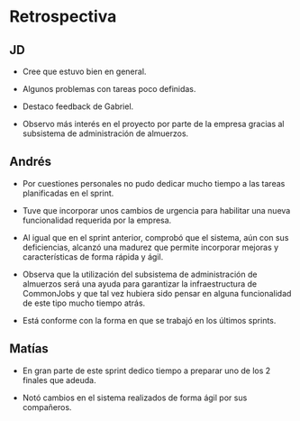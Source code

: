# Retrospectiva

## JD

* Cree que estuvo bien en general.

* Algunos problemas con tareas poco definidas.

* Destaco feedback de Gabriel.

* Observo más interés en el proyecto por parte de la empresa gracias al subsistema de administración de almuerzos.

## Andrés

* Por cuestiones personales no pudo dedicar mucho tiempo a las tareas planificadas en el sprint.

* Tuve que incorporar unos cambios de urgencia para habilitar una nueva funcionalidad requerida por la empresa. 

* Al igual que en el sprint anterior, comprobó que el sistema, aún con sus deficiencias, alcanzó una madurez que permite incorporar mejoras y características de forma rápida y ágil.

* Observa que la utilización del subsistema de administración de almuerzos será una ayuda para garantizar la infraestructura de CommonJobs y que tal vez hubiera sido pensar en alguna funcionalidad de este tipo mucho tiempo atrás.

* Está conforme con la forma en que se trabajó en los últimos sprints.

## Matías

* En gran parte de este sprint dedico tiempo a preparar uno de los 2 finales que adeuda.

* Notó cambios en el sistema realizados de forma ágil por sus compañeros.

  
